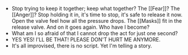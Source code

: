 - Stop trying to keep it together; keep what together? The [[Fear]]? The [[Anger]]? Stop holding it in, it's time to stop, it's safe to release it now. Open the valve feel how all the pressure drops. The [[Masks]] fit in the release valve. And on it goes again. Who have I become?
- What am I so afraid of that I cannot drop the act for just one second?
- YES YES! I'LL BE THAT! PLEASE DON'T HURT ME ANYMORE.
- It's all improvised, there is no script. Yet I'm telling a story.